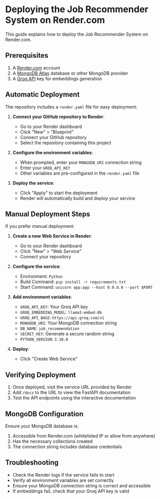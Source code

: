# Deploying the Job Recommender System on Render.com

This guide explains how to deploy the Job Recommender System on Render.com.

## Prerequisites

1. A [Render.com](https://render.com/) account
2. A [MongoDB Atlas](https://www.mongodb.com/cloud/atlas) database or other MongoDB provider
3. A [Groq API](https://console.groq.com/) key for embeddings generation

## Automatic Deployment

The repository includes a `render.yaml` file for easy deployment:

1. **Connect your GitHub repository to Render**:
   - Go to your Render dashboard
   - Click "New" > "Blueprint"
   - Connect your GitHub repository
   - Select the repository containing this project

2. **Configure the environment variables**:
   - When prompted, enter your `MONGODB_URI` connection string
   - Enter your `GROQ_API_KEY`
   - Other variables are pre-configured in the `render.yaml` file

3. **Deploy the service**:
   - Click "Apply" to start the deployment
   - Render will automatically build and deploy your service

## Manual Deployment Steps

If you prefer manual deployment:

1. **Create a new Web Service in Render**:
   - Go to your Render dashboard
   - Click "New" > "Web Service"
   - Connect your repository

2. **Configure the service**:
   - Environment: `Python`
   - Build Command: `pip install -r requirements.txt`
   - Start Command: `uvicorn app:app --host 0.0.0.0 --port $PORT`

3. **Add environment variables**:
   - `GROQ_API_KEY`: Your Groq API key
   - `GROQ_EMBEDDING_MODEL`: `llama3-embed-8b`
   - `GROQ_API_BASE`: `https://api.groq.com/v1`
   - `MONGODB_URI`: Your MongoDB connection string
   - `DB_NAME`: `job_recommendation`
   - `SECRET_KEY`: Generate a secure random string
   - `PYTHON_VERSION`: `3.10.0`

4. **Deploy**:
   - Click "Create Web Service"

## Verifying Deployment

1. Once deployed, visit the service URL provided by Render
2. Add `/docs` to the URL to view the FastAPI documentation
3. Test the API endpoints using the interactive documentation

## MongoDB Configuration

Ensure your MongoDB database is:
1. Accessible from Render.com (whitelisted IP or allow from anywhere)
2. Has the necessary collections created
3. The connection string includes database credentials

## Troubleshooting

- Check the Render logs if the service fails to start
- Verify all environment variables are set correctly
- Ensure your MongoDB connection string is correct and accessible
- If embeddings fail, check that your Groq API key is valid 